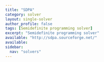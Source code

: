 ```yaml
---
title: "SDPA"
category: solver
layout: single-solver
author_profile: false
tags: [Semidefinite programming solver]
excerpt: "Semidefinite programming solver"
available: "http://sdpa.sourceforge.net/"
available:
sidebar:
  nav: "solvers"
---
```

